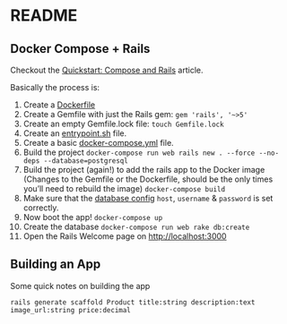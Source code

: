 # README

## Docker Compose + Rails

Checkout the [Quickstart: Compose and Rails](https://docs.docker.com/compose/rails/) article.

Basically the process is:

1. Create a [Dockerfile](./Dockerfile)
1. Create a Gemfile with just the Rails gem: `gem 'rails', '~>5'`
1. Create an empty Gemfile.lock file: `touch Gemfile.lock`
1. Create an [entrypoint.sh](./entrypoint.sh) file.
1. Create a basic [docker-compose.yml](./docker-compose.yml) file.
1. Build the project `docker-compose run web rails new . --force --no-deps --database=postgresql`
1. Build the project (again!) to add the rails app to the Docker image (Changes to the Gemfile or the Dockerfile, should be the only times you’ll need to rebuild the image) `docker-compose build`
1. Make sure that the [database config](./config/database.yml) `host`, `username` & `password` is set correctly.
1. Now boot the app! `docker-compose up`
1. Create the database `docker-compose run web rake db:create`
1. Open the Rails Welcome page on [http://localhost:3000](http://localhost:3000)

## Building an App

Some quick notes on building the app

```
rails generate scaffold Product title:string description:text image_url:string price:decimal
```